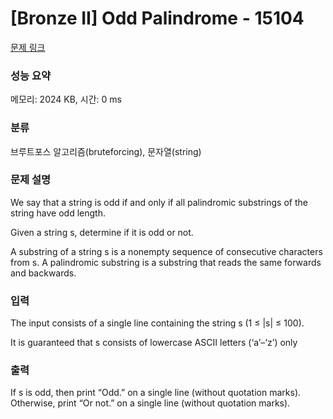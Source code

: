 # [Bronze II] Odd Palindrome - 15104 

[문제 링크](https://www.acmicpc.net/problem/15104) 

### 성능 요약

메모리: 2024 KB, 시간: 0 ms

### 분류

브루트포스 알고리즘(bruteforcing), 문자열(string)

### 문제 설명

<p>We say that a string is odd if and only if all palindromic substrings of the string have odd length.</p>

<p>Given a string s, determine if it is odd or not.</p>

<p>A substring of a string s is a nonempty sequence of consecutive characters from s. A palindromic substring is a substring that reads the same forwards and backwards.</p>

### 입력 

 <p>The input consists of a single line containing the string s (1 ≤ |s| ≤ 100).</p>

<p>It is guaranteed that s consists of lowercase ASCII letters (‘a’–‘z’) only</p>

### 출력 

 <p>If s is odd, then print “Odd.” on a single line (without quotation marks). Otherwise, print “Or not.” on a single line (without quotation marks).</p>


